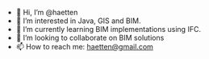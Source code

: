 - 👋 Hi, I’m @haetten
- 👀 I’m interested in Java, GIS and BIM.
- 🌱 I’m currently learning BIM implementations using IFC.
- 💞️ I’m looking to collaborate on BIM solutions
- 📫 How to reach me: haetten@gmail.com

<!---
haetten/haetten is a ✨ special ✨ repository because its `README.md` (this file) appears on your GitHub profile.
You can click the Preview link to take a look at your changes.
--->
